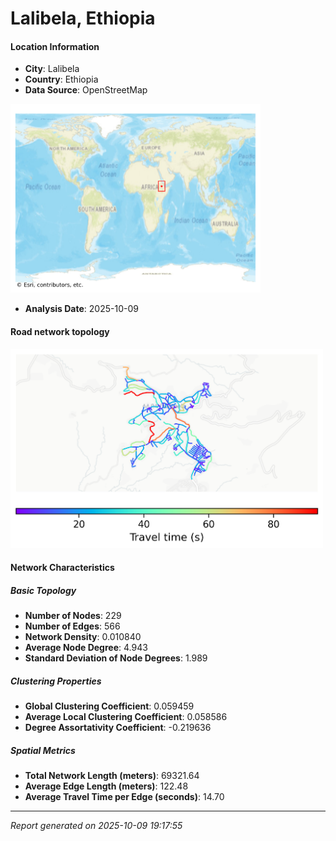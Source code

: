 # Lalibela, Ethiopia

#### Location Information

- **City**: Lalibela
- **Country**: Ethiopia
- **Data Source**: OpenStreetMap
<img src="Lalibela_location.png" alt="Lalibela Location Map" width="400" />

- **Analysis Date**: 2025-10-09

#### Road network topology

<img src="Lalibela_network_map.png" alt="Lalibela Road Network Map" width="500"/>

#### Network Characteristics

##### Basic Topology

- **Number of Nodes**: 229
- **Number of Edges**: 566
- **Network Density**: 0.010840
- **Average Node Degree**: 4.943
- **Standard Deviation of Node Degrees**: 1.989

##### Clustering Properties

- **Global Clustering Coefficient**: 0.059459
- **Average Local Clustering Coefficient**: 0.058586
- **Degree Assortativity Coefficient**: -0.219636

##### Spatial Metrics

- **Total Network Length (meters)**: 69321.64
- **Average Edge Length (meters)**: 122.48
- **Average Travel Time per Edge (seconds)**: 14.70

---
*Report generated on 2025-10-09 19:17:55*
